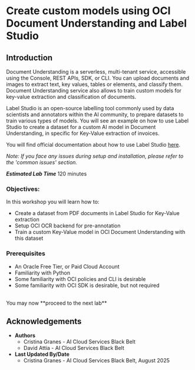 # Create custom models using OCI Document Understanding and Label Studio

## Introduction

Document Understanding is a serverless, multi-tenant service, accessible using the Console, REST APIs, SDK, or CLI. You can upload documents and images to extract text, key values, tables or elements, and classify them. Document Understanding service also allows to train custom models for key-value extraction and classification of documents.

Label Studio is an open-source labelling tool commonly used by data scientists and annotators within the AI community, to prepare datasets to train various types of models. You will see an example on how to use Label Studio to create a dataset for a custom AI model in Document Understanding, in specific for Key-Value extraction of invoices.

You will find official documentation about how to use Label Studio [here](https://docs.oracle.com/en-us/iaas/Content/document-understanding/using/label-studio-top.htm).

_Note: If you face any issues during setup and installation, please refer to the 'common issues' section._

***Estimated Lab Time*** 120 minutes


### Objectives:
In this workshop you will learn how to:
* Create a dataset from PDF documents in Label Studio for Key-Value extraction
* Setup OCI OCR backend for pre-annotation
* Train a custom Key-Value model in OCI Document Understanding with this dataset


### Prerequisites
* An Oracle Free Tier, or Paid Cloud Account
* Familiarity with Python
* Some familiarity with OCI policies and CLI is desirable
* Some familiarity with OCI SDK is desirable, but not required

</br>
You may now **proceed to the next lab**

## Acknowledgements
* **Authors** 
    - Cristina Granes - AI Cloud Services Black Belt
    - David Attia - AI Cloud Services Black Belt
* **Last Updated By/Date** 
    - Cristina Granes - AI Cloud Services Black Belt, August 2025